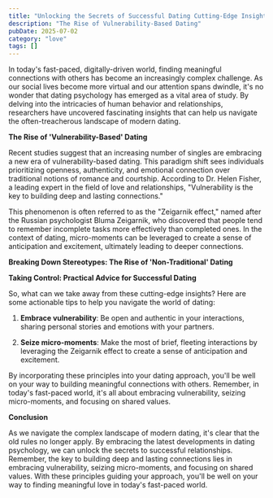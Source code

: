 ```yaml
---
title: "Unlocking the Secrets of Successful Dating Cutting-Edge Insights from the Frontiers of Dating Psychology"
description: "The Rise of Vulnerability-Based Dating"
pubDate: 2025-07-02
category: "love"
tags: []
---
```


In today's fast-paced, digitally-driven world, finding meaningful connections with others has become an increasingly complex challenge. As our social lives become more virtual and our attention spans dwindle, it's no wonder that dating psychology has emerged as a vital area of study. By delving into the intricacies of human behavior and relationships, researchers have uncovered fascinating insights that can help us navigate the often-treacherous landscape of modern dating.

**The Rise of 'Vulnerability-Based' Dating**

Recent studies suggest that an increasing number of singles are embracing a new era of vulnerability-based dating. This paradigm shift sees individuals prioritizing openness, authenticity, and emotional connection over traditional notions of romance and courtship. According to Dr. Helen Fisher, a leading expert in the field of love and relationships, "Vulnerability is the key to building deep and lasting connections."

This phenomenon is often referred to as the "Zeigarnik effect," named after the Russian psychologist Bluma Zeigarnik, who discovered that people tend to remember incomplete tasks more effectively than completed ones. In the context of dating, micro-moments can be leveraged to create a sense of anticipation and excitement, ultimately leading to deeper connections.

**Breaking Down Stereotypes: The Rise of 'Non-Traditional' Dating**

**Taking Control: Practical Advice for Successful Dating**

So, what can we take away from these cutting-edge insights? Here are some actionable tips to help you navigate the world of dating:

1. **Embrace vulnerability**: Be open and authentic in your interactions, sharing personal stories and emotions with your partners.

2. **Seize micro-moments**: Make the most of brief, fleeting interactions by leveraging the Zeigarnik effect to create a sense of anticipation and excitement.

By incorporating these principles into your dating approach, you'll be well on your way to building meaningful connections with others. Remember, in today's fast-paced world, it's all about embracing vulnerability, seizing micro-moments, and focusing on shared values.

**Conclusion**

As we navigate the complex landscape of modern dating, it's clear that the old rules no longer apply. By embracing the latest developments in dating psychology, we can unlock the secrets to successful relationships. Remember, the key to building deep and lasting connections lies in embracing vulnerability, seizing micro-moments, and focusing on shared values. With these principles guiding your approach, you'll be well on your way to finding meaningful love in today's fast-paced world.